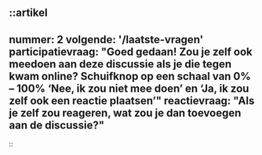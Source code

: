 ::artikel
---
nummer: 2
volgende: '/laatste-vragen'
participatievraag: "Goed gedaan! Zou je zelf ook meedoen aan deze discussie als je die tegen kwam online?
Schuifknop op een schaal van 0% – 100% ‘Nee, ik zou niet mee doen’ en ‘Ja, ik zou zelf ook een reactie plaatsen’"
reactievraag: "Als je zelf zou reageren, wat zou je dan toevoegen aan de discussie?"
---
::